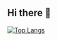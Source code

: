 ## Hi there 👋
[![Top Langs](https://github-readme-stats.vercel.app/api/top-langs/?username=kevinpettersson&THEME=github_dark_dimmed)](https://github.com/anuraghazra/github-readme-stats)
